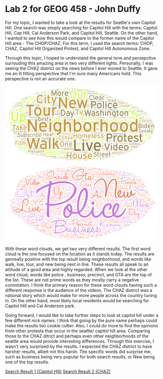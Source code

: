 # Lab 2 for GEOG 458 - John Duffy

For my topic, I wanted to take a look at the results for Seattle's own Capitol Hill. One search was simply searching for Capitol Hill with the terms: Capitol Hill, Cap Hill, Cal Anderson Park, and Capitol Hill, Seattle. On the other hand, I wanted to see how this would compare to the former name of the Capitol Hill area - The CHOP/CHAZ. For this term, I used the search terms: CHOP, CHAZ, Capitol Hill Organized Protest, and Capitol Hill Autonomous Zone. 

Through this topic, I hoped to understand the general tone and persepctive surrouding this amazing area in two very different lights. Personally, I was seeing the CHAZ district on the news before I ever moved to Seattle. It gave me an ill fitting perspective that I'm sure many Americans hold. This perspective is not an accurate one.

![Word Cloud 1](img/wordcloud-1.png) 
![Word Cloud 2](img/wordcloud-2.png) 

With these word clouds, we get two very different results. The first word cloud is the one focused on the location as it stands today. The results are genreally positive with the top result being neighborhood, and words like walk, live, tour, and new being next in line. These results all speak to an attitude of a good area and highly regarded. When we look at the other word cloud, words like police , business, precinct, and GTA are the top of the list. These are not prime words as they mostly carry a negative connotation. I think the primary reason for these word clouds having such a different response is the audience of the videos. The CHAZ district was a national story which would make for more people across the country tuning in. On the other hand, most likely local residents would be searching for Capitol Hill and Cal Anderson park.


Going forward, I would like to take further steps to look at capitol hill under a few different nick names. I think that going by the pure name perhaps could make the results too cookie cutter. Also, I could do more to find the opinions from other protests that occur in the seattle/ capitol hill area. Comparing those to the CHAZ ditrict and perhaps even other neighborhoods of the seattle area would provide interesting differences. Through this exercise, I wasn't very surprised by the results. I expected the CHAZ district to have harsher results, albeit not this harsh. The specific words did surprise me, such as business being very popular for both search results, or New being one of the top results.

[Search Result 1 (Capitol Hill)](assets/search-results-1.csv)
[Search Result 2 (CHAZ)](assets/search-results-2.csv)